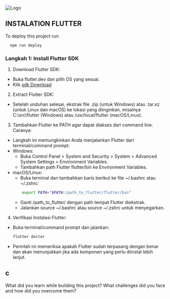 
![Logo](https://storage.googleapis.com/cms-storage-bucket/6a07d8a62f4308d2b854.svg)


## INSTALATION FLUTTER

To deploy this project run

```bash
  npm run deploy
```




### Langkah 1: Install Flutter SDK

1. Download Flutter SDK:

- Buka flutter.dev dan pilih OS yang sesuai.
- Klik [sdk Download](https://docs.flutter.dev/get-started/install?_gl=1*1qyysls*_gcl_aw*R0NMLjE3MzEyMDk3MjMuQ2owS0NRaUFyYnk1QmhDREFSSXNBSUp2aklTYndseXdVa2NSRmI1MnpZMV9GMjF6dTRtU3FOSXlkUlp4aUVtbVc2Q1hPeHdKR2ZHWmk2TWFBa0VaRUFMd193Y0I.*_gcl_dc*R0NMLjE3MzEyMDk3MjMuQ2owS0NRaUFyYnk1QmhDREFSSXNBSUp2aklTYndseXdVa2NSRmI1MnpZMV9GMjF6dTRtU3FOSXlkUlp4aUVtbVc2Q1hPeHdKR2ZHWmk2TWFBa0VaRUFMd193Y0I.*_up*MQ..*_ga*MTY5NjA0MDE0My4xNzI2MTUzMTIz*_ga_04YGWK0175*MTczMTIwOTcyMy4xNS4wLjE3MzEyMDk3MjguMC4wLjA.&gclid=Cj0KCQiArby5BhCDARIsAIJvjISbwlywUkcRFb52zY1_F21zu4mSqNIydRZxiEmmW6CXOxwJGfGZi6MaAkEZEALw_wcB&gclsrc=aw.ds)

2. Extract Flutter SDK:
- Setelah unduhan selesai, ekstrak file .zip (untuk Windows) atau .tar.xz (untuk Linux dan macOS) ke lokasi yang diinginkan, misalnya C:\src\flutter (Windows) atau /usr/local/flutter (macOS/Linux).

3. Tambahkan Flutter ke PATH agar dapat diakses dari command line. Caranya:
- Langkah ini memungkinkan Anda menjalankan Flutter dari terminal/command prompt.
- Windows: 
    - Buka Control Panel > System and Security > System > Advanced System Settings > Environment Variables.
    - Tambahkan path Flutter flutter/bin ke Environment Variables.
- macOS/Linux:
    - Buka terminal dan tambahkan baris berikut ke file ~/.bashrc atau ~/.zshrc:
    ```bash
        export PATH="$PATH:/path_to_flutter/flutter/bin" 
    ```
    - Ganti /path_to_flutter/ dengan path tempat Flutter diekstrak.
    - Jalankan source ~/.bashrc atau source ~/.zshrc untuk menyegarkan.


4. Verifikasi Instalasi Flutter:

- Buka terminal/command prompt dan jalankan:
    ```bash 
    flutter doctor
    ```
- Perintah ini memeriksa apakah Flutter sudah terpasang dengan benar dan akan menunjukkan jika ada komponen yang perlu diinstal lebih lanjut.




## c

What did you learn while building this project? What challenges did you face and how did you overcome them?


